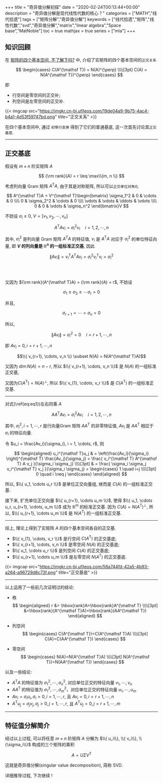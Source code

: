 +++
title = "奇异值分解初探"
date = "2020-02-24T00:13:44+00:00"
description = "奇异值分解是现代线性代数的核心？"
categories = ["MATH","线代拾遗"]
tags = ["矩阵分解","奇异值分解"]
keywords = ["线代拾遗","矩阵","线性代数","svd","奇异值分解","matrix","linear algebra","Space base","MatNoble"]
toc = true
mathjax = true
series = ["mla"]
+++

<!--more-->

## 知识回顾

在 [矩阵的四个基本空间, 不了解下吗?](https://matnoble.me/posts/matrix4basicth/) 中, 介绍了实矩阵的四个基本空间的`正交关系`

$$
\begin{cases}
C(A^{\mathsf T}) = N(A)^{\perp} \\\\[3pt]
C(A) = N(A^{\mathsf T})^{\perp}
\end{cases}
$$

即

- 行空间是零空间的正交补;
- 列空间是左零空间的正交补.

{{< imgcap src="https://imgkr.cn-bj.ufileos.com/19de04a9-9b75-4ac4-b4a1-4d53f59747bd.png" title="正交关系" >}}

在四个基本空间中, 通过 `初等行变换` 得到了它们的普通基底, 这一次首先讨论其`正交基底`.

<hr />

## 正交基底

假设有 $m\times n$ 阶实矩阵 $A$ 

$$
{\rm rank}(A) = r \leq \max\\{m, n \\}
$$ 

考虑列向量 Gram 矩阵 $A^{\mathsf T}A$, 由于其是对称矩阵, 所以可以`正交单位对角化`

$$
A^{\mathsf T}A = V^{\mathsf T}\begin{bmatrix} \sigma_1^2 & 0 & \cdots & 0 \\\\
0 & \sigma_2^2 & \cdots & 0 \\\\
\vdots & \vdots & \ddots & \vdots \\\\
0 & 0 & \vdots & \sigma_n^2 
\end{bmatrix}V
$$

不妨设 $\sigma_i \geq 0$, $V=[v_1, v_2, \cdots, v_n]$

$$
\begin{equation}
A^{\mathsf T}A v_i = \sigma_i^2 v_i \quad i = 1, 2, \cdots, n 
\label{eq:eq1}
\end{equation}
$$

其中, $\sigma_i^2$ 是列向量 Gram 矩阵 $A^{\mathsf T}A$ 的特征值, $v_i$ 是 $A^{\mathsf T}A$ 对应于 $\sigma_i^2$ 的单位特征向量, 即 **$V$ 的列向量是 $\mathbb{R}^n$ 的一组标准正交基**,  因此

$$
\lVert Av_i \rVert = v_i^{\mathsf T} A^{\mathsf T} A v_i = \sigma_i^2 v_i^{\mathsf T} v_i = \sigma_i^2
$$

<br />
<br />

又因为 ${\rm rank}(A^{\mathsf T}A) = {\rm rank}(A) = r$, 不妨设

$$\sigma_1 \geq \sigma_2 \geq \cdots \sigma_r > 0$$

并且, 

$$\sigma_{r+1} = \cdots = \sigma_n = 0  $$

所以, 

$$
\lVert Av_i \rVert = \sigma_i^2 = 0 \quad i = r+1, \cdots , n
$$

即 $Av_i = 0, i = r+1, \cdots , n$

$$\\{ v_{r+1}, \cdots, v_n \\} \subset N(A) = N(A^{\mathsf T}A)$$

又因为 $\dim N(A) = n-r$, 所以 $\\{ v_{r+1}, \cdots, v_n \\}$ 是 $N(A)$ 的一组标准正交基, 

又因为$C(A^{\mathsf T}) = N(A)^{\perp}$, 所以 $\\{ v_{1}, \cdots, v_r \\}$ 是 $C(A^{\mathsf T})$ 的一组标准正交基.

<hr />

对式(\ref{eq:eq1})左右同乘 $A$

$$
AA^{\mathsf T}A v_i = \sigma_i^2 Av_i \quad i = 1, 2, \cdots, n 
$$

其中, $\sigma_i^2, i=1, \cdots, r$ 是行向量Gram 矩阵 $AA^{\mathsf T}$ 的非零特征值, $Av_i$ 是 $AA^{\mathsf T}$ 相应于 $\sigma_i$ 的特征向量.

令 $u_i = \frac{Av_i}{\sigma_i}, i = 1, \cdots, r$, 则

$$
\begin{aligned}
u_i^{\mathsf T}u_j & = \left(\frac{Av_i}{\sigma_i} \right)^{\mathsf T} \frac{Av_j}{\sigma_j} = \frac{ v_i^{\mathsf T} A^{\mathsf T} A v_j }{\sigma_i \sigma_j} \\\\[3pt]
& = \frac{ \sigma_i \sigma_j v_i^{\mathsf T} v_j }{\sigma_i \sigma_j} = \begin{cases}
1 \quad i=j
\\\\[3pt]
0 \quad i \neq j
\end{cases}
\end{aligned}
$$

所以, $\\{ u_1, \cdots u_r \\}$ 是单位正交向量组, 继而是 $C(A)$ 的一组标准正交基.

接下来, 扩充单位正交向量 $\\{ u_{r+1}, \cdots u_m \\}$, 使得 $\\{ u_1, \cdots u_r, u_{r+1}, \cdots, u_m \\}$ 成为 $\mathbb{R}^m$ 的标准正交基. 因为 $C(A) = N(A^{\mathsf T})^{\perp}$, 所以, $\\{ u_{r+1}, \cdots u_m \\}$ 是 $N(A^{\mathsf T})$ 的一组标准正交基.

<hr />

综上, 理论上得到了实矩阵 $A$ 的四个基本空间各自的正交基.

- $\\{ v_{1}, \cdots, v_r \\}$ 是行空间 $C(A^{\mathsf T})$ 的正交基底;
- $\\{ v_{r+1}, \cdots, v_n \\}$ 是零空间 $N(A)$ 的正交基底;
- $\\{ u_1, \cdots u_r \\}$ 是列空间 $C(A)$ 的正交基底;
- $\\{ u_{r+1}, \cdots u_m \\}$ 是左零空间 $N(A^{\mathsf T})$ 的正交基底.

{{< imgcap src="https://imgkr.cn-bj.ufileos.com/56a744fd-42a5-4b93-a264-a96729d6c73f.png" title="正交基底" >}}


<hr />

以上运用了一些前几次证明过的结论:

- 秩
$$
\begin{aligned}
r &= \hbox{rank}A=\hbox{rank}A^{\mathsf T} \\\\[3pt] 
&=\hbox{rank}(A^{\mathsf T}A)=\hbox{rank}(AA^{\mathsf T})
\end{aligned}
$$

- 列空间
$$
\begin{cases}
C(A^{\mathsf T})=C(A^{\mathsf T}A)
\\\\[3pt]
C(A)=C(AA^{\mathsf T})
\end{cases}
$$

- 零空间
$$
\begin{cases}
N(A)=N(A^{\mathsf T}A)
\\\\[3pt]
N(A^{\mathsf T})=N(AA^{\mathsf T})
\end{cases}
$$

以及一些结论:

- $A^{\mathsf T}A$ 的特征值为 $\sigma_1^2,\cdots,\sigma_n^2$, 对应单位正交的特征向量 $v_1, \cdots, v_n$
- $AA^{\mathsf T}$ 的特征值为 $\sigma_1^2,\cdots,\sigma_m^2$，对应单位正交的特征向量 $u_1, \cdots, u_m$
- $Av_i=\sigma_iu_i, \sigma_i>0, i=1, \cdots, r$, 且 $Av_i=0, i=r+1, \cdots, n$
- $A^{\mathsf T}u_j=\sigma_jv_j, \sigma_j>0, j=1, \cdots, r$, 且 $A^{\mathsf T}u_j=0, j=r+1, \cdots, m$

<hr />

## 特征值分解简介

经过以上过程, 可以将任意 $m\times n$ 阶矩阵 $A$ 分解为 $\\{ u_i\\}, \\{ v_i\\}, \\{\sigma_i\\}$ 构成的三个矩阵的乘积

$$
A = U\Sigma V^{\mathsf T}
$$

这就是奇异值分解(singular value decomposition), 简称 SVD. 

详细推导过程, 下次继续 !
